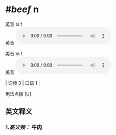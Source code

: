 # ***\#beef*** n
英音 biːf  
英音
<audio src="./media/beef-B.aac" controls="controls"></audio>

美音 biːf  
美音
<audio src="./media/beef.aac" controls="controls"></audio>



| 词频 3 | 口语 1 |  

用法点拨  [U]

英文释义
---
### 1.*高义频：* **牛肉**  


